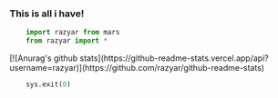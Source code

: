 ### This is all i have!
```python
    import razyar from mars
    from razyar import *
```

<body>
[![Anurag's github stats](https://github-readme-stats.vercel.app/api?username=razyar)](https://github.com/razyar/github-readme-stats)

</body>

```python
    sys.exit(0)
```
